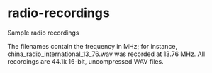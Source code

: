 # radio-recordings

Sample radio recordings

The filenames contain the frequency in MHz; for instance, china_radio_international_13_76.wav was recorded at 13.76 MHz.
All recordings are 44.1k 16-bit, uncompressed WAV files.

